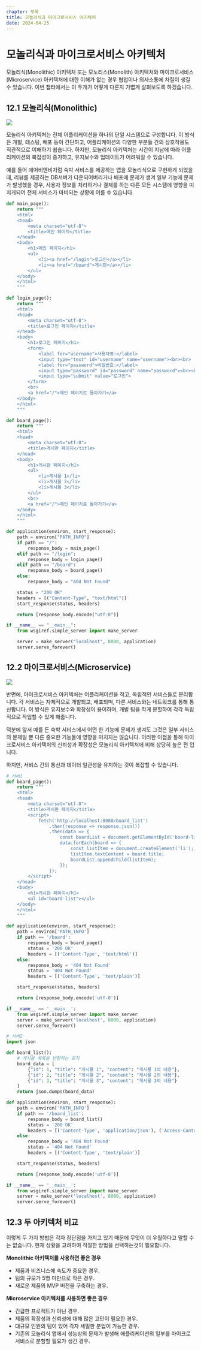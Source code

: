 ```yaml
---
chapter: 부록
title: 모놀리식과 마이크로서비스 아키텍처
date: 2024-04-25
---
```

# 모놀리식과 마이크로서비스 아키텍처

모놀리식(Monolithic) 아키텍처 또는 모노리스(Monolith) 아키텍처와 마이크로서비스(Microservice) 아키텍처에 대한 이해가 없는 경우 협업이나 의사소통에 차질이 생길 수 있습니다. 이번 챕터에서는 이 두개가 어떻게 다른지 가볍게 살펴보도록 하겠습니다.

## 12.1 모놀리식(Monolithic)

![](/images/basecamp-network/chapter11-1-1.png)

모놀리식 아키텍처는 전체 어플리케이션을 하나의 단일 시스템으로 구성합니다. 이 방식은 개발, 테스팅, 배포 등이 간단하고, 어플리케이션의 다양한 부분들 간의 상호작용도 직관적으로 이해하기 쉽습니다. 하지만, 모놀리식 아키텍처는 시간이 지남에 따라 어플리케이션의 복잡성이 증가하고, 유지보수와 업데이트가 어려워질 수 있습니다.

예를 들어 에어비엔비처럼 숙박 서비스를 제공하는 앱을 모놀리식으로 구현하게 되었을 때, 리뷰를 제공하는 DB서버가 다운되어버리거나 배포에 문제가 생겨 일부 기능에 문제가 발생했을 경우, 사용자 정보를 처리하거나 결제를 하는 다른 모든 시스템에 영향을 미치게되어 전체 서비스가 마비되는 상황에 이를 수 있습니다.

```python
def main_page():
    return """
    <html>
    <head>
        <meta charset="utf-8">
        <title>메인 페이지</title>
    </head>
    <body>
        <h1>메인 페이지</h1>
        <ul>
            <li><a href="/login">로그인</a></li>
            <li><a href="/board">게시판</a></li>
        </ul>
    </body>
    </html>
    """

def login_page():
    return """
    <html>
    <head>
        <meta charset="utf-8">
        <title>로그인 페이지</title>
    </head>
    <body>
        <h1>로그인 페이지</h1>
        <form>
            <label for="username">사용자명:</label>
            <input type="text" id="username" name="username"><br><br>
            <label for="password">비밀번호:</label>
            <input type="password" id="password" name="password"><br><br>
            <input type="submit" value="로그인">
        </form>
        <br>
        <a href="/">메인 페이지로 돌아가기</a>
    </body>
    </html>
    """

def board_page():
    return """
    <html>
    <head>
        <meta charset="utf-8">
        <title>게시판 페이지</title>
    </head>
    <body>
        <h1>게시판 페이지</h1>
        <ul>
            <li>게시물 1</li>
            <li>게시물 2</li>
            <li>게시물 3</li>
        </ul>
        <br>
        <a href="/">메인 페이지로 돌아가기</a>
    </body>
    </html>
    """

def application(environ, start_response):
    path = environ["PATH_INFO"]
    if path == "/":
        response_body = main_page()
    elif path == "/login":
        response_body = login_page()
    elif path == "/board":
        response_body = board_page()
    else:
        response_body = "404 Not Found"

    status = "200 OK"
    headers = [("Content-Type", "text/html")]
    start_response(status, headers)

    return [response_body.encode("utf-8")]

if __name__ == "__main__":
    from wsgiref.simple_server import make_server

    server = make_server("localhost", 8000, application)
    server.serve_forever()

```

## 12.2 마이크로서비스(Microservice)

![](/images/basecamp-network/chapter11-1-2.png)

반면에, 마이크로서비스 아키텍처는 어플리케이션을 작고, 독립적인 서비스들로 분리합니다. 각 서비스는 자체적으로 개발되고, 배포되며, 다른 서비스와는 네트워크를 통해 통신합니다. 이 방식은 유지보수와 확장성이 용이하며, 개발 팀을 작게 분할하여 각각 독립적으로 작업할 수 있게 해줍니다. 

덕분에 앞서 예를 든 숙박 서비스에서 어떤 한 기능에 문제가 생겨도 그것은 일부 서비스의 문제일 뿐 다른 중요한 기능들에 영향을 미치지는 않습니다. 이러한 이점을 통해 마이크로서비스 아키텍처의 신뢰성과 확장성은 모놀리식 아키텍처에 비해 상당히 높은 편 입니다.

하지만, 서비스 간의 통신과 데이터 일관성을 유지하는 것이 복잡할 수 있습니다.

```python
# 서버1
def board_page():
    return """
    <html>
    <head>
        <meta charset="utf-8">
        <title>게시판 페이지</title>
        <script>
            fetch('http://localhost:8080/board_list')
                .then(response => response.json())
                .then(data => {
                    const boardList = document.getElementById('board-list');
                    data.forEach(board => {
                        const listItem = document.createElement('li');
                        listItem.textContent = board.title;
                        boardList.appendChild(listItem);
                    });
                });
        </script>
    </head>
    <body>
        <h1>게시판 페이지</h1>
        <ul id="board-list"></ul>
    </body>
    </html>
    """

def application(environ, start_response):
    path = environ['PATH_INFO']
    if path == '/board':
        response_body = board_page()
        status = '200 OK'
        headers = [('Content-Type', 'text/html')]
    else:
        response_body = '404 Not Found'
        status = '404 Not Found'
        headers = [('Content-Type', 'text/plain')]

    start_response(status, headers)

    return [response_body.encode('utf-8')]

if __name__ == '__main__':
    from wsgiref.simple_server import make_server
    server = make_server('localhost', 8000, application)
    server.serve_forever()
```

```python
# 서버2
import json

def board_list():
    # 게시물 목록을 반환하는 로직
    board_data = [
        {"id": 1, "title": "게시물 1", "content": "게시물 1의 내용"},
        {"id": 2, "title": "게시물 2", "content": "게시물 2의 내용"},
        {"id": 3, "title": "게시물 3", "content": "게시물 3의 내용"}
    ]
    return json.dumps(board_data)

def application(environ, start_response):
    path = environ['PATH_INFO']
    if path == '/board_list':
        response_body = board_list()
        status = '200 OK'
        headers = [('Content-Type', 'application/json'), ('Access-Control-Allow-Origin', '*')]
    else:
        response_body = '404 Not Found'
        status = '404 Not Found'
        headers = [('Content-Type', 'text/plain')]

    start_response(status, headers)

    return [response_body.encode('utf-8')]

if __name__ == '__main__':
    from wsgiref.simple_server import make_server
    server = make_server('localhost', 8080, application)
    server.serve_forever()
```

## 12.3 두 아키텍처 비교

이렇게 두 가지 방법은 각자 장단점을 가지고 있기 때문에 무엇이 더 우월하다고 말할 수는 없습니다. 현재 상황을 고려하여 적절한 방법을 선택하는것이 필요합니다.

**Monolithic 아키텍처를 사용하면 좋은 경우**

- 제품과 비즈니스에 속도가 중요한 경우.
- 팀의 규모가 5명 미만으로 작은 경우.
- 새로운 제품의 MVP 버전을 구축하는 경우.

**Microservice 아키텍처를 사용하면 좋은 경우**

- 긴급한 프로젝트가 아닌 경우.
- 제품의 확장성과 신뢰성에 대해 많은 고민이 필요한 경우.
- 대규모 인원의 팀이 있어 각자 세밀한 분업이 가능한 경우.
- 기존의 모놀리식 앱에서 성능상의 문제가 발생해 애플리케이션의 일부를 마이크로서비스로 분할할 필요가 생긴 경우.